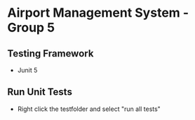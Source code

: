 # Airport Management System - Group 5

## Testing Framework
- Junit 5

## Run Unit Tests
- Right click the testfolder and select "run all tests"
